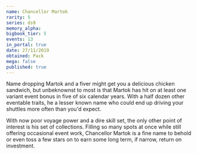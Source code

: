 ```yaml
---
name: Chancellor Martok
rarity: 5
series: ds9
memory_alpha:
bigbook_tier: 5
events: 13
in_portal: true
date: 27/11/2019
obtained: Pack
mega: false
published: true
---
```


Name dropping Martok and a fiver might get you a delicious chicken sandwich, but unbeknownst to most is that Martok has hit on at least one variant event bonus in five of six calendar years. With a half dozen other eventable traits, he a lesser known name who could end up driving your shuttles more often than you'd expect.

With now poor voyage power and a dire skill set, the only other point of interest is his set of collections. Filling so many spots at once while still offering occasional event work, Chancellor Martok is a fine name to behold or even toss a few stars on to earn some long term, if narrow, return on investment.
